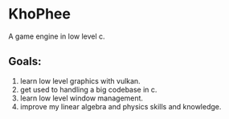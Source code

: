 # KhoPhee
A game engine in low level c.

## Goals:
1. learn low level graphics with vulkan.
2. get used to handling a big codebase in c.
3. learn low level window management.
4. improve my linear algebra and physics skills and knowledge.
